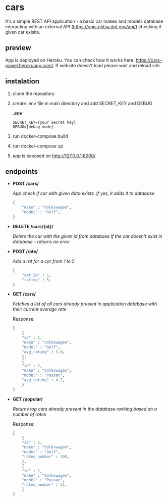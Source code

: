 # cars
It's a simple REST API application - a basic car makes and models database interacting with an external API (https://vpic.nhtsa.dot.gov/api/) checking if given car exisits.

## preview 
App is deployed on Heroku. You can check how it works here: https://cars-pawel.herokuapp.com/. If website doesn't load please wait and reload site.

## instalation 
1. clone the repository
2. create .env file in main directory and add SECRET_KEY and DEBUG

    ***.env***
    ```
    SECRET_KEY={your secret key}
    DEBUG={debug mode}
    ```
3. run docker-compose build
4. run docker-compose up
5. app is exposed on http://127.0.0.1:8000/

## endpoints
- **POST /cars/**

    *App check if car with given data exists. If yes, it adds it to database*

    ```python
    {
        "make" : "Volkswagen",
        "model" : "Golf",
    }
    ```

- **DELETE /cars/{id}/**

    *Delete the car with the given id from database If the car doesn't exist in database - returns an error*

- **POST /rate/**

    *Add a rat for a car from 1 to 5*

    ```python
    {
        "car_id" : 1,
        "rating" : 5,
    }
    ```

- **GET /cars/**

    *Fetches a list of all cars already present in application database with their current average rate*

    Response:

    ```python
    [
        {
        "id" : 1,
        "make" : "Volkswagen",
        "model" : "Golf",
        "avg_rating" : 5.0,
        },
        {
        "id" : 2,
        "make" : "Volkswagen",
        "model" : "Passat",
        "avg_rating" : 4.7,
        }
    ]
    ```

- **GET /popular/**

    *Returns top cars already present in the database ranking based on a number of rates*


    Response:

    ```python
    [
        {
        "id" : 1,
        "make" : "Volkswagen",
        "model" : "Golf",
        "rates_number" : 100,
        },
        {
        "id" : 2,
        "make" : "Volkswagen",
        "model" : "Passat",
        "rates_number" : 31,
        }
    ]
    ```





